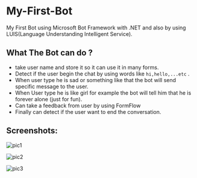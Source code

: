 # My-First-Bot
My First Bot using Microsoft Bot Framework with .NET
and also by using LUIS(Language Understanding Intelligent Service).

## What The Bot can do ?
- take user name and store it so it can use it in many forms.
- Detect if the user begin the chat by using words like `hi,hello,...etc` .
- When user type he is sad or something like that the bot will send specific message to the user.
- When User type he is like girl for example the bot will tell him that he is forever alone (just for fun).
- Can take a feedback from user by using FormFlow
- Finally can detect if the user want to end the conversation.


## Screenshots:
![pic1](http://i.imgur.com/e7yCKay.png)


![pic2](http://i.imgur.com/lBmDumm.png)


![pic3](http://i.imgur.com/Jk3sxre.png)
